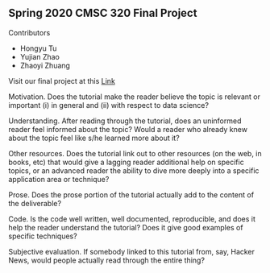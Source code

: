 ## Spring 2020 CMSC 320 Final Project

Contributors
- Hongyu Tu
- Yujian Zhao
- Zhaoyi Zhuang

Visit our final project at this <a href="https://h-tu.github.io/cs320final/" target="_blank">Link</a>

Motivation. Does the tutorial make the reader believe the topic is relevant or important (i) in general and (ii) with respect to data science?

Understanding. After reading through the tutorial, does an uninformed reader feel informed about the topic? Would a reader who already knew about the topic feel like s/he learned more about it?

Other resources. Does the tutorial link out to other resources (on the web, in books, etc) that would give a lagging reader additional help on specific topics, or an advanced reader the ability to dive more deeply into a specific application area or technique?

Prose. Does the prose portion of the tutorial actually add to the content of the deliverable?

Code. Is the code well written, well documented, reproducible, and does it help the reader understand the tutorial? Does it give good examples of specific techniques?

Subjective evaluation. If somebody linked to this tutorial from, say, Hacker News, would people actually read through the entire thing?
